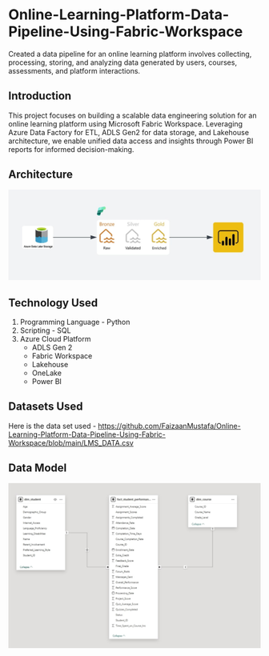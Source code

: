# Online-Learning-Platform-Data-Pipeline-Using-Fabric-Workspace
  Created a data pipeline for an online learning platform involves collecting, processing, storing, and analyzing data generated by users, courses, assessments, and platform interactions. 

 ## Introduction
This project focuses on building a scalable data engineering solution for an online learning platform using Microsoft Fabric Workspace. Leveraging Azure Data Factory for ETL, ADLS Gen2 for data storage, and Lakehouse architecture, we enable unified data access and insights through Power BI reports for informed decision-making.

## Architecture
![Project Architecture](arc.jpg)

## Technology Used
1. Programming Language - Python
2. Scripting - SQL
3. Azure Cloud Platform
    - ADLS Gen 2
    - Fabric Workspace
    - Lakehouse
    - OneLake
    - Power BI
## Datasets Used
Here is the data set used - https://github.com/FaizaanMustafa/Online-Learning-Platform-Data-Pipeline-Using-Fabric-Workspace/blob/main/LMS_DATA.csv

## Data Model
![Data Model](DataModel.jpg)

